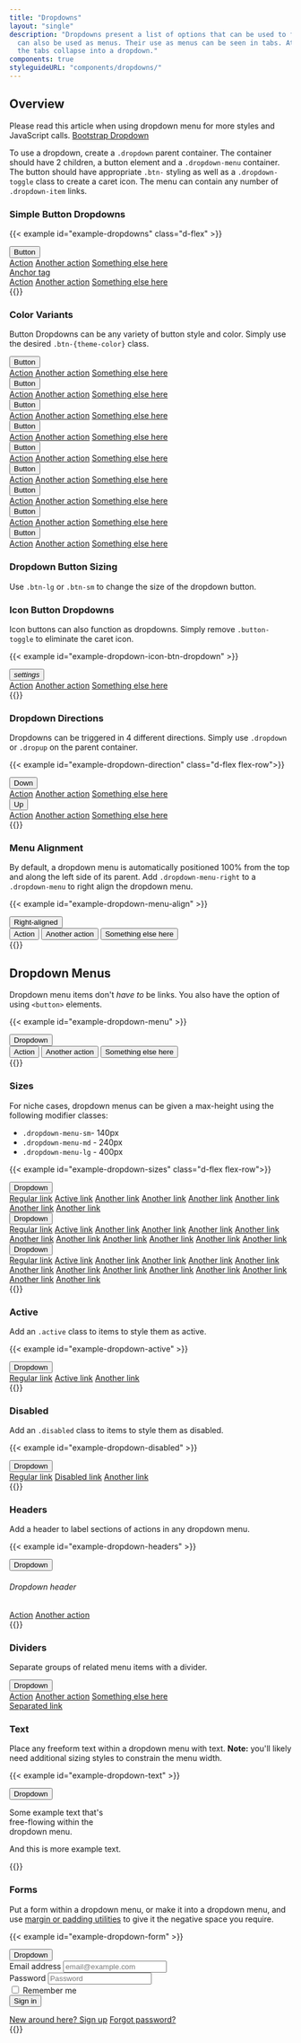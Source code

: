 ```yaml
---
title: "Dropdowns"
layout: "single"
description: "Dropdowns present a list of options that can be used to filter or sort existing content. They
  can also be used as menus. Their use as menus can be seen in tabs. At a smaller screen size,
  the tabs collapse into a dropdown."
components: true
styleguideURL: "components/dropdowns/"
---
```


## Overview

Please read this article when using dropdown menu for more styles and JavaScript calls.
<a href="https://getbootstrap.com/docs/4.6/components/dropdowns/#overview">Bootstrap Dropdown</a>

To use a dropdown, create a `.dropdown` parent container. The container should have 2
children, a button element and a `.dropdown-menu` container. The button should have
appropriate `.btn-` styling as well as a `.dropdown-toggle` class to create
a caret icon. The menu can contain any number of `.dropdown-item` links.

### Simple Button Dropdowns

{{< example id="example-dropdowns" class="d-flex" >}}
<div class="dropdown">
  <button class="btn btn-primary dropdown-toggle" type="button" data-toggle="dropdown" aria-haspopup="true" aria-expanded="false">
    Button
  </button>
  <div class="dropdown-menu">
    <a class="dropdown-item" href="#">Action</a>
    <a class="dropdown-item" href="#">Another action</a>
    <a class="dropdown-item" href="#">Something else here</a>
  </div>
</div>
<div class="dropdown ml-3">
  <a class="btn btn-primary dropdown-toggle" href="#" role="button" data-toggle="dropdown" aria-haspopup="true" aria-expanded="false">
    Anchor tag
  </a>
  <div class="dropdown-menu">
    <a class="dropdown-item" href="#">Action</a>
    <a class="dropdown-item" href="#">Another action</a>
    <a class="dropdown-item" href="#">Something else here</a>
  </div>
</div>
{{</ example >}}

### Color Variants

Button Dropdowns can be any variety of button style and color. Simply use the desired
`.btn-{theme-color}` class.

<div class="guide-example-block d-flex position-relative">
  <div class="guide-sample bg-transparent">
    <div class="d-flex">
      <div class="dropdown">
        <button class="btn btn-primary dropdown-toggle" type="button" data-toggle="dropdown" aria-haspopup="true"
          aria-expanded="false">
          Button
        </button>
        <div class="dropdown-menu">
          <a class="dropdown-item" href="#">Action</a>
          <a class="dropdown-item" href="#">Another action</a>
          <a class="dropdown-item" href="#">Something else here</a>
        </div>
      </div>
      <div class="dropdown ml-3">
        <button class="btn btn-secondary dropdown-toggle" href="#" role="button" data-toggle="dropdown"
          aria-haspopup="true" aria-expanded="false">
          Button
        </button>
        <div class="dropdown-menu">
          <a class="dropdown-item" href="#">Action</a>
          <a class="dropdown-item" href="#">Another action</a>
          <a class="dropdown-item" href="#">Something else here</a>
        </div>
      </div>
      <div class="dropdown ml-3">
        <button class="btn btn-dark dropdown-toggle" href="#" role="button" data-toggle="dropdown" aria-haspopup="true"
          aria-expanded="false">
          Button
        </button>
        <div class="dropdown-menu">
          <a class="dropdown-item" href="#">Action</a>
          <a class="dropdown-item" href="#">Another action</a>
          <a class="dropdown-item" href="#">Something else here</a>
        </div>
      </div>
    </div>
    <div class="d-flex mt-3">
      <div class="dropdown">
        <button class="btn btn-outline-primary dropdown-toggle" type="button" data-toggle="dropdown"
          aria-haspopup="true" aria-expanded="false">
          Button
        </button>
        <div class="dropdown-menu">
          <a class="dropdown-item" href="#">Action</a>
          <a class="dropdown-item" href="#">Another action</a>
          <a class="dropdown-item" href="#">Something else here</a>
        </div>
      </div>
      <div class="dropdown ml-3">
        <button class="btn btn-outline-secondary dropdown-toggle" href="#" role="button" data-toggle="dropdown"
          aria-haspopup="true" aria-expanded="false">
          Button
        </button>
        <div class="dropdown-menu">
          <a class="dropdown-item" href="#">Action</a>
          <a class="dropdown-item" href="#">Another action</a>
          <a class="dropdown-item" href="#">Something else here</a>
        </div>
      </div>
      <div class="dropdown ml-3">
        <button class="btn btn-outline-dark dropdown-toggle" href="#" role="button" data-toggle="dropdown"
          aria-haspopup="true" aria-expanded="false">
          Button
        </button>
        <div class="dropdown-menu">
          <a class="dropdown-item" href="#">Action</a>
          <a class="dropdown-item" href="#">Another action</a>
          <a class="dropdown-item" href="#">Something else here</a>
        </div>
      </div>
    </div>
    <div class="d-flex mt-3">
      <div class="dropdown">
        <button class="btn btn-text-primary dropdown-toggle" type="button" data-toggle="dropdown" aria-haspopup="true"
          aria-expanded="false">
          Button
        </button>
        <div class="dropdown-menu">
          <a class="dropdown-item" href="#">Action</a>
          <a class="dropdown-item" href="#">Another action</a>
          <a class="dropdown-item" href="#">Something else here</a>
        </div>
      </div>
      <div class="dropdown ml-3">
        <button class="btn btn-text-secondary dropdown-toggle" type="button" data-toggle="dropdown"
          aria-haspopup="true" aria-expanded="false">
          Button
        </button>
        <div class="dropdown-menu">
          <a class="dropdown-item" href="#">Action</a>
          <a class="dropdown-item" href="#">Another action</a>
          <a class="dropdown-item" href="#">Something else here</a>
        </div>
      </div>
      <div class="dropdown ml-3">
        <button class="btn btn-text-dark dropdown-toggle" type="button" data-toggle="dropdown"
          aria-haspopup="true" aria-expanded="false">
          Button
        </button>
        <div class="dropdown-menu">
          <a class="dropdown-item" href="#">Action</a>
          <a class="dropdown-item" href="#">Another action</a>
          <a class="dropdown-item" href="#">Something else here</a>
        </div>
      </div>
    </div>
  </div>
</div>

### Dropdown Button Sizing

Use `.btn-lg` or `.btn-sm` to change the size of the dropdown button.

### Icon Button Dropdowns

Icon buttons can also function as dropdowns. Simply remove `.button-toggle` to
eliminate the caret icon.

{{< example id="example-dropdown-icon-btn-dropdown" >}}
<div class="dropdown">
  <button class="btn btn-lg btn-icon-only btn-text-dark" type="button" data-toggle="dropdown" aria-haspopup="true" aria-expanded="false">
    <i class="modus-icon material-icons">settings</i>
  </button>
  <div class="dropdown-menu">
    <a class="dropdown-item" href="#">Action</a>
    <a class="dropdown-item" href="#">Another action</a>
    <a class="dropdown-item" href="#">Something else here</a>
  </div>
</div>
{{</ example >}}

### Dropdown Directions

Dropdowns can be triggered in 4 different directions. Simply use `.dropdown` or
`.dropup` on the parent container.

{{< example id="example-dropdown-direction" class="d-flex flex-row">}}

<div class="dropdown">
  <button class="btn btn-primary dropdown-toggle" type="button" data-toggle="dropdown" aria-haspopup="true" aria-expanded="false">
    Down
  </button>
  <div class="dropdown-menu">
    <a class="dropdown-item" href="#">Action</a>
    <a class="dropdown-item" href="#">Another action</a>
    <a class="dropdown-item" href="#">Something else here</a>
  </div>
</div>
<div class="dropup ml-3">
  <button class="btn btn-primary dropdown-toggle" type="button" data-toggle="dropdown" aria-haspopup="true" aria-expanded="false">
    Up
  </button>
  <div class="dropdown-menu">
    <a class="dropdown-item" href="#">Action</a>
    <a class="dropdown-item" href="#">Another action</a>
    <a class="dropdown-item" href="#">Something else here</a>
  </div>
</div>
{{</ example >}}

### Menu Alignment

By default, a dropdown menu is automatically positioned 100% from the top and along the left side
of its parent. Add `.dropdown-menu-right` to a `.dropdown-menu` to right
align the dropdown menu.

{{< example id="example-dropdown-menu-align" >}}
<div class="btn-group">
  <button type="button" class="btn btn-primary dropdown-toggle" data-toggle="dropdown" aria-haspopup="true" aria-expanded="false">
    Right-aligned
  </button>
  <div class="dropdown-menu dropdown-menu-right">
    <button class="dropdown-item" type="button">Action</button>
    <button class="dropdown-item" type="button">Another action</button>
    <button class="dropdown-item" type="button">Something else here</button>
  </div>
</div>
{{</ example >}}

## Dropdown Menus

Dropdown menu items don't <em>have to</em> be links. You also have the option of using
`<button>` elements.

{{< example id="example-dropdown-menu" >}}
<div class="dropdown">
  <button class="btn btn-primary dropdown-toggle" type="button" data-toggle="dropdown" aria-haspopup="true" aria-expanded="false">
    Dropdown
  </button>
  <div class="dropdown-menu">
    <button class="dropdown-item" type="button">Action</button>
    <button class="dropdown-item" type="button">Another action</button>
    <button class="dropdown-item" type="button">Something else here</button>
  </div>
</div>
{{</ example >}}

### Sizes

For niche cases, dropdown menus can be given a max-height using the following modifier classes:

- `.dropdown-menu-sm`- 140px
- `.dropdown-menu-md` - 240px
- `.dropdown-menu-lg` - 400px

{{< example id="example-dropdown-sizes" class="d-flex flex-row">}}
<div class="dropdown">
  <button class="btn btn-primary dropdown-toggle mr-2" type="button" data-toggle="dropdown" aria-haspopup="true" aria-expanded="false">
    Dropdown
  </button>
<div class="dropdown-menu dropdown-menu-sm">
  <a class="dropdown-item" href="#">Regular link</a>
  <a class="dropdown-item active" href="#">Active link</a>
  <a class="dropdown-item" href="#">Another link</a>
  <a class="dropdown-item" href="#">Another link</a>
  <a class="dropdown-item" href="#">Another link</a>
  <a class="dropdown-item" href="#">Another link</a>
  <a class="dropdown-item" href="#">Another link</a>
  <a class="dropdown-item" href="#">Another link</a>
</div>
</div>
<div class="dropdown">
  <button class="btn btn-primary dropdown-toggle mr-2" type="button" data-toggle="dropdown" aria-haspopup="true" aria-expanded="false">
    Dropdown
  </button>
<div class="dropdown-menu dropdown-menu-md">
  <a class="dropdown-item" href="#">Regular link</a>
  <a class="dropdown-item active" href="#">Active link</a>
  <a class="dropdown-item" href="#">Another link</a>
  <a class="dropdown-item" href="#">Another link</a>
  <a class="dropdown-item" href="#">Another link</a>
  <a class="dropdown-item" href="#">Another link</a>
  <a class="dropdown-item" href="#">Another link</a>
  <a class="dropdown-item" href="#">Another link</a>
  <a class="dropdown-item" href="#">Another link</a>
  <a class="dropdown-item" href="#">Another link</a>
  <a class="dropdown-item" href="#">Another link</a>
  <a class="dropdown-item" href="#">Another link</a>
</div>
</div>
<div class="dropdown">
  <button class="btn btn-primary dropdown-toggle" type="button" data-toggle="dropdown" aria-haspopup="true" aria-expanded="false">
    Dropdown
  </button>
<div class="dropdown-menu dropdown-menu-lg">
  <a class="dropdown-item" href="#">Regular link</a>
  <a class="dropdown-item active" href="#">Active link</a>
  <a class="dropdown-item" href="#">Another link</a>
  <a class="dropdown-item" href="#">Another link</a>
  <a class="dropdown-item" href="#">Another link</a>
  <a class="dropdown-item" href="#">Another link</a>
  <a class="dropdown-item" href="#">Another link</a>
  <a class="dropdown-item" href="#">Another link</a>
  <a class="dropdown-item" href="#">Another link</a>
  <a class="dropdown-item" href="#">Another link</a>
  <a class="dropdown-item" href="#">Another link</a>
  <a class="dropdown-item" href="#">Another link</a>
  <a class="dropdown-item" href="#">Another link</a>
  <a class="dropdown-item" href="#">Another link</a>
</div>
</div>
{{</ example >}}

### Active

Add an `.active` class to items to style them as active.

{{< example id="example-dropdown-active" >}}
<div class="dropdown">
  <button class="btn btn-primary dropdown-toggle" type="button" data-toggle="dropdown" aria-haspopup="true" aria-expanded="false">
    Dropdown
  </button>
<div class="dropdown-menu">
  <a class="dropdown-item" href="#">Regular link</a>
  <a class="dropdown-item active" href="#">Active link</a>
  <a class="dropdown-item" href="#">Another link</a>
</div>
</div>
{{</ example >}}

### Disabled

Add an `.disabled` class to items to style them as disabled.

{{< example id="example-dropdown-disabled" >}}
<div class="dropdown">
  <button class="btn btn-primary dropdown-toggle" type="button" data-toggle="dropdown" aria-haspopup="true" aria-expanded="false">
    Dropdown
  </button>
<div class="dropdown-menu">
  <a class="dropdown-item" href="#">Regular link</a>
  <a class="dropdown-item disabled" href="#">Disabled link</a>
  <a class="dropdown-item" href="#">Another link</a>
</div>
</div>
{{</ example >}}

### Headers

Add a header to label sections of actions in any dropdown menu.

{{< example id="example-dropdown-headers" >}}
<div class="dropdown">
  <button class="btn btn-primary dropdown-toggle" type="button" data-toggle="dropdown" aria-haspopup="true" aria-expanded="false">
    Dropdown
  </button>
<div class="dropdown-menu">
  <h6 class="dropdown-header" id="dropdown-header">Dropdown header</h6>
  <a class="dropdown-item" href="#">Action</a>
  <a class="dropdown-item" href="#">Another action</a>
</div>
</div>
{{</ example >}}

### Dividers

Separate groups of related menu items with a divider.

<div class="guide-example-block d-flex position-relative">
  <div class="guide-sample menu-example">
  <div class="dropdown">
  <button class="btn btn-primary dropdown-toggle" type="button" data-toggle="dropdown" aria-haspopup="true" aria-expanded="false">
    Dropdown
  </button>
    <div class="dropdown-menu">
      <a class="dropdown-item" href="#">Action</a>
      <a class="dropdown-item" href="#">Another action</a>
      <a class="dropdown-item" href="#">Something else here</a>
      <div class="dropdown-divider"></div>
      <a class="dropdown-item" href="#">Separated link</a>
    </div>
    </div>
  </div>
</div>

### Text

Place any freeform text within a dropdown menu with text. **Note:** you'll likely
need additional sizing styles to constrain the menu width.

{{< example id="example-dropdown-text" >}}
<div class="dropdown">
  <button class="btn btn-primary dropdown-toggle" type="button" data-toggle="dropdown" aria-haspopup="true" aria-expanded="false">
    Dropdown
  </button>
<div class="dropdown-menu p-4 text-muted" style="max-width: 200px;">
  <p>
    Some example text that's free-flowing within the dropdown menu.
  </p>
  <p class="mb-0">
    And this is more example text.
  </p>
</div>
</div>
{{</ example >}}

### Forms

Put a form within a dropdown menu, or make it into a dropdown menu, and use
<a href="/utilities/padding-and-margin/">margin or padding utilities</a> to give it the negative space you require.

{{< example id="example-dropdown-form" >}}
<div class="dropdown">
  <button class="btn btn-primary dropdown-toggle" type="button" data-toggle="dropdown" aria-haspopup="true" aria-expanded="false">
    Dropdown
  </button>
<div class="dropdown-menu">
  <form class="px-4 py-3">
    <div class="form-group">
      <label for="exampleDropdownFormEmail1">Email address</label>
      <input type="email" class="form-control" id="exampleDropdownFormEmail1" placeholder="email@example.com">
    </div>
    <div class="form-group">
      <label for="exampleDropdownFormPassword1">Password</label>
      <input type="password" class="form-control" id="exampleDropdownFormPassword1" placeholder="Password">
    </div>
    <div class="form-group">
      <div class="form-check">
        <input type="checkbox" class="form-check-input" id="dropdownCheck">
        <label class="form-check-label" for="dropdownCheck">
          Remember me
        </label>
      </div>
    </div>
    <button type="submit" class="btn btn-primary">Sign in</button>
  </form>
  <div class="dropdown-divider"></div>
  <a class="dropdown-item small" href="#">New around here? Sign up</a>
  <a class="dropdown-item small" href="#">Forgot password?</a>
</div>
</div>
{{</ example >}}

<script>
  $(".dropdown-toggle").dropdown({
    display: "static"
  });
</script>
